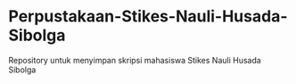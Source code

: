 # Perpustakaan-Stikes-Nauli-Husada-Sibolga
Repository untuk menyimpan skripsi mahasiswa Stikes Nauli Husada Sibolga
